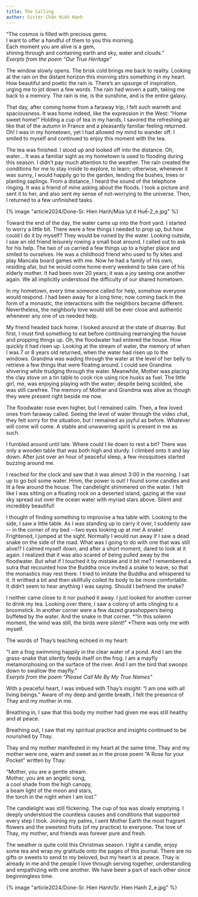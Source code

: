 ```yaml
---
title: The Calling
author: Sister Chân Hiền Hạnh
---
```


<div class="verse"><p>“The cosmos is filled with precious gems.<br/>
I want to offer a handful of them to you this morning.<br/>
Each moment you are alive is a gem,<br/>
shining through and containing earth and sky, water and clouds.”<br/><cite>Exerpts from the poem <i>“Our True Heritage”</i></cite></p></div>

The window slowly opens. The brisk cold brings me back to reality. Looking at the rain on the distant horizon this morning stirs something in my heart. How beautiful and poetic the rain is. There’s an upsurge of inspiration, urging me to jot down a few words. The rain had woven a path, taking me back to a memory. The rain is me, is the sunshine, and is the entire galaxy.

That day, after coming home from a faraway trip, I felt such warmth and spaciousness. It was home indeed, like the expression in the West: “Home sweet home!” Holding a cup of tea in my hands, I savored the refreshing air like that of the autumn in France and a pleasantly familiar feeling returned. Oh! I was in my hometown, yet I had allowed my mind to wander off. I smiled to myself and continued to enjoy this moment with the tea.

The tea was finished. I stood up and looked off into the distance. Oh, water... It was a familiar sight as my hometown is used to flooding during this season. I didn’t pay much attention to the weather. The rain created the conditions for me to stay inside to explore, to learn; otherwise, whenever it was sunny, I would happily go to the garden, tending the bushes, trees or planting saplings. From a distance, I heard the sound of the telephone ringing. It was a friend of mine asking about the floods. I took a picture and sent it to her, and also sent my sense of not-worrying to the universe. Then, I returned to a few unfinished tasks.

<div class="removeTopMarginInFollowingElem"></div>

{% image "article2024/Done-Sr. Hien Hanh/Mùa lụt ở Huế-2_e.jpg" %}

Toward the end of the day, the water came up into the front yard. I started to worry a little bit. There were a few things I needed to prop up, but how could I do it by myself? They would be ruined by the water. Looking outside, I saw an old friend leisurely rowing a small boat around. I called out to ask for his help. The two of us carried a few things up to a higher place and smiled to ourselves. He was a childhood friend who used to fly kites and play Mancala board games with me. Now he had a family of his own, residing afar, but he would come home every weekend to take care of his elderly mother. It had been over 20 years; it was a joy seeing one another again. We all implicitly understood the difficulty of our shared hometown.

In my hometown, every time someone called for help, somehow everyone would respond. I had been away for a long time; now coming back in the form of a monastic, the interactions with the neighbors became different. Nevertheless, the neighborly love would still be ever close and authentic whenever any one of us needed help.

My friend headed back home. I looked around at the state of disarray. But first, I must find something to eat before continuing rearranging the house and propping things up. Oh, the floodwater had entered the house. How quickly it had risen up. Looking at the stream of water, the memory of when I was 7 or 8 years old returned, when the water had risen up to the windows. Grandma was wading through the water at the level of her belly to retrieve a few things that were floating around. I could see Grandma shivering while trudging through the water. Meanwhile, Mother was placing the clay stove on a tin table to cook rice using rice husks as fuel. The little girl, me, was enjoying playing with the water; despite being scolded, she was still carefree. The memory of Mother and Grandma was alive as though they were present right beside me now.

The floodwater rose even higher, but I remained calm. Then, a few loved ones from faraway called. Seeing the level of water through the video chat, they felt sorry for the situation, but I remained as joyful as before. Whatever will come will come. A stable and unwavering spirit is present in me as such.

I fumbled around until late. Where could I lie down to rest a bit? There was only a wooden table that was both high and sturdy. I climbed onto it and lay down. After just over an hour of peaceful sleep, a few mosquitoes started buzzing around me.

I reached for the clock and saw that it was almost 3:00 in the morning. I sat up to go boil some water. Hmm, the power is out! I found some candles and lit a few around the house. The candlelight shimmered on the water. I felt like I was sitting on a floating rock on a deserted island, gazing at the vast sky spread out over the ocean water with myriad stars above. Silent and incredibly beautiful!

I thought of finding something to improvise a tea table with. Looking to the side, I saw a little table. As I was standing up to carry it over, I suddenly saw -- in the corner of my bed --two eyes looking up at me! A snake! Frightened, I jumped at the sight. Normally I would run away if I saw a dead snake on the side of the road. What was I going to do with one that was still alive!? I calmed myself down, and after a short moment, dared to look at it again. I realized that it was also scared of being pulled away by the floodwater. But what if I touched it by mistake and it bit me? I remembered a sutra that recounted how the Buddha once invited a snake to leave, so that the monastics may rest there. I tried to imitate the Buddha and whispered to it. It writhed a bit and then skillfully coiled its body to be more comfortable. It didn’t seem to hear anything I was saying. Should I befriend the snake?

I neither came close to it nor pushed it away. I just looked for another corner to drink my tea. Looking over there, I saw a colony of ants clinging to a broomstick. In another corner were a few dazed grasshoppers being buffeted by the water. And the snake in that corner. *“In this solemn moment, the wind was still, the birds were silent!” *There was only me with myself.

The words of Thay’s teaching echoed in my heart:

<div class="verse"><p>“I am a frog swimming happily in the clear water of a pond. And I am the grass-snake that silently feeds itself on the frog. I am a mayfly metamorphosing on the surface of the river. And I am the bird that swoops down to swallow the mayfly.”<br/><cite>Exerpts from the poem <i>“Please Call Me By My True Names”</i></cite></p></div>

With a peaceful heart, I was imbued with Thay’s insight: “I am one with all living beings.” Aware of my deep and gentle breath, I felt the presence of Thay and my mother in me.

Breathing in, I saw that this body my mother had given me was still healthy and at peace.

Breathing out, I saw that my spiritual practice and insights continued to be nourished by Thay.

Thay and my mother manifested in my heart at the same time. Thay and my mother were one, warm and sweet as in the prose poem “A Rose for your Pocket” written by Thay:

<div class="verse"><p>“Mother, you are a gentle stream.<br/>
Mother, you are an angelic song,<br/>
a cool shade from the high canopy,<br/>
a beam light of the moon and stars,<br/>
the torch in the night when I am lost.”</p></div>

The candlelight was still flickering. The cup of tea was slowly emptying. I deeply understood the countless causes and conditions that supported every step I took. Joining my palms, I sent Mother Earth the most fragrant flowers and the sweetest fruits (of my practice) to everyone. The love of Thay, my mother, and friends was forever pure and fresh.

The weather is quite cold this Christmas season. I light a candle, enjoy some tea and wrap my gratitude onto the pages of this journal. There are no gifts or sweets to send to my beloved, but my heart is at peace. Thay is already in me and the people I love through serving together, understanding and empathizing with one another. We have been a part of each other since beginningless time.

<div class="article-end"></div>

{% image "article2024/Done-Sr. Hien Hanh/Sr. Hien Hanh 2_e.jpg" %}